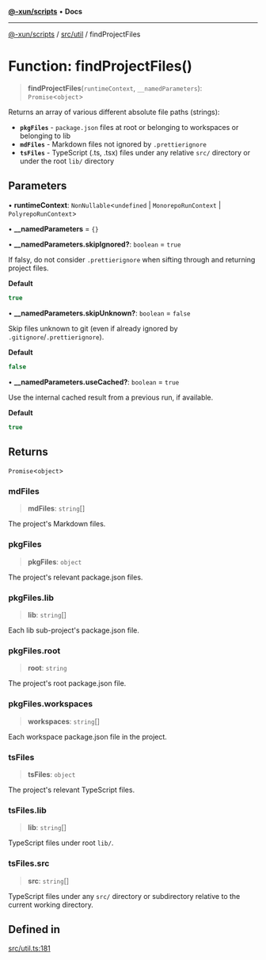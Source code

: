 [**@-xun/scripts**](../../../README.md) • **Docs**

***

[@-xun/scripts](../../../README.md) / [src/util](../README.md) / findProjectFiles

# Function: findProjectFiles()

> **findProjectFiles**(`runtimeContext`, `__namedParameters`): `Promise`\<`object`\>

Returns an array of various different absolute file paths (strings):

- **`pkgFiles`** - `package.json` files at root or belonging to workspaces or
  belonging to lib
- **`mdFiles`** - Markdown files not ignored by `.prettierignore`
- **`tsFiles`** - TypeScript (.ts, .tsx) files under any relative `src/`
  directory or under the root `lib/` directory

## Parameters

• **runtimeContext**: `NonNullable`\<`undefined` \| `MonorepoRunContext` \| `PolyrepoRunContext`\>

• **\_\_namedParameters** = `{}`

• **\_\_namedParameters.skipIgnored?**: `boolean` = `true`

If falsy, do not consider `.prettierignore` when sifting through and
returning project files.

**Default**

```ts
true
```

• **\_\_namedParameters.skipUnknown?**: `boolean` = `false`

Skip files unknown to git (even if already ignored by
`.gitignore`/`.prettierignore`).

**Default**

```ts
false
```

• **\_\_namedParameters.useCached?**: `boolean` = `true`

Use the internal cached result from a previous run, if available.

**Default**

```ts
true
```

## Returns

`Promise`\<`object`\>

### mdFiles

> **mdFiles**: `string`[]

The project's Markdown files.

### pkgFiles

> **pkgFiles**: `object`

The project's relevant package.json files.

### pkgFiles.lib

> **lib**: `string`[]

Each lib sub-project's package.json file.

### pkgFiles.root

> **root**: `string`

The project's root package.json file.

### pkgFiles.workspaces

> **workspaces**: `string`[]

Each workspace package.json file in the project.

### tsFiles

> **tsFiles**: `object`

The project's relevant TypeScript files.

### tsFiles.lib

> **lib**: `string`[]

TypeScript files under root `lib/`.

### tsFiles.src

> **src**: `string`[]

TypeScript files under any `src/` directory or subdirectory relative to
the current working directory.

## Defined in

[src/util.ts:181](https://github.com/Xunnamius/xscripts/blob/ce701f3d57da9f82ee0036320bc62d5c51233011/src/util.ts#L181)
